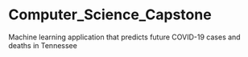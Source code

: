 # Computer_Science_Capstone
Machine learning application that predicts future COVID-19 cases and deaths in Tennessee
